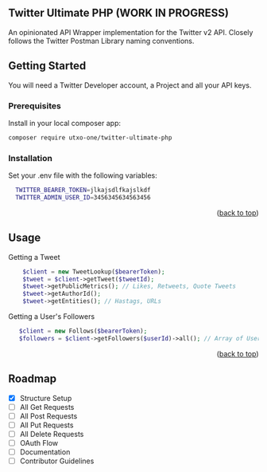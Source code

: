 ## Twitter Ultimate PHP (WORK IN PROGRESS)

An opinionated API Wrapper implementation for the Twitter v2 API. Closely follows the Twitter Postman Library naming conventions.

<!-- GETTING STARTED -->
## Getting Started

You will need a Twitter Developer account, a Project and all your API keys.

### Prerequisites

Install in your local composer app:

  ```sh
  composer require utxo-one/twitter-ultimate-php
  ```

### Installation

Set your .env file with the following variables:

  ```sh
    TWITTER_BEARER_TOKEN=jlkajsdlfkajslkdf
    TWITTER_ADMIN_USER_ID=3456345634563456
  ```
   

<p align="right">(<a href="#readme-top">back to top</a>)</p>



<!-- USAGE EXAMPLES -->
## Usage

Getting a Tweet

```php
    $client = new TweetLookup($bearerToken);
    $tweet = $client->getTweet($tweetId); 
    $tweet->getPublicMetrics(); // Likes, Retweets, Quote Tweets
    $tweet->getAuthorId();
    $tweet->getEntities(); // Hastags, URLs
```
Getting a User's Followers

```php
   $client = new Follows($bearerToken);
   $followers = $client->getFollowers($userId)->all(); // Array of Users

```

<p align="right">(<a href="#readme-top">back to top</a>)</p>



<!-- ROADMAP -->
## Roadmap

- [x] Structure Setup
- [ ] All Get Requests
- [ ] All Post Requests
- [ ] All Put Requests
- [ ] All Delete Requests
- [ ] OAuth Flow
- [ ] Documentation
- [ ] Contributor Guidelines